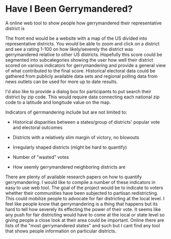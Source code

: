 # Have I Been Gerrymandered?

A online web tool to show people how gerrymandered their representative district is


The front end would be a website with a map of the US divided into representative districts. You would be able to zoom and click on a district and see a rating 1-100 on how likely/severely the district was gerrymandered relative to other US districts. Hopefully this score could be segmented into subcategories showing the user how well their district scored on various indicators for gerrymandering and provide a general view of what contributed to the final score. Historical electoral data could be gathered from publicly available data sets and regional polling data from news outlets can be used for more up to date results.


I'd also like to provide a dialog box for participants to put search their district by zip code. This would require data connecting each national zip code to a latitude and longitude value on the map.


Indicators of gerrmandering include but are not limited to:


  - Historical disparities between a states/group of districts' popular vote and electoral outcomes

  - Districts with a relatively slim margin of victory, no blowouts

  - Irregularly shaped districts (might be hard to quantify)

  - Number of "wasted" votes

  - How seemly gerrymandered neighboring districts are


There are plenty of available research papers on how to quantify gerrymandering. I would like to compile a number of these indicators in easy to use web tool.
The goal of the project would be to indicate to voters whether their communities have been subjected to partisan redistricting. This could mobilize people to advocate for fair districting at the local level. I feel like people know that gerrymandering is a thing that happens but its hard to tell how severely its effecting the power of their vote. It seems like any push for fair districting would have to come at the local or state level so giving people a close look at their area could be important. Online there are lists of the "most gerrymandered states" and such but I cant find any tool that shows people information on particular districts.

